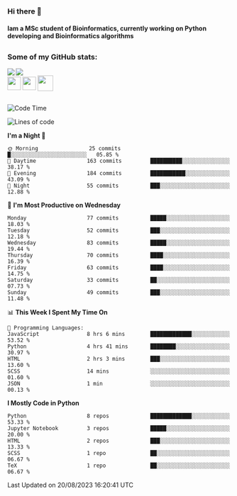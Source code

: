 ### Hi there 👋
#### Iam a MSc student of Bioinformatics, currently working on Python developing and Bioinformatics algorithms

##
### Some of my GitHub stats:

<div>
  <a href="https://github.com/AdrianoSilva19/AdrianoSilva19">
    <img heigth="180" align="left" src="https://github-readme-stats.vercel.app/api?username=AdrianoSilva19&count_private=true&include_all_comits=true&show_icons=true&theme=dracula" />
    <img heigth="180" align="center" src="https://github-readme-stats.vercel.app/api/top-langs/?username=AdrianoSilva19&langs_count=3&theme=dracula" />
  </a>
</div>

<div style="display:inline_block">
  <img align="center" heigth="30" width="30" src="https://cdn.jsdelivr.net/gh/devicons/devicon/icons/python/python-plain.svg" />
  <img align="center" heigth="30" width="30" src="https://cdn.jsdelivr.net/gh/devicons/devicon/icons/r/r-original.svg" />
  <img align="center" heigth="35" width="35" src="https://cdn.jsdelivr.net/gh/devicons/devicon/icons/neo4j/neo4j-original.svg" />
</div>

##

<!--START_SECTION:waka-->
![Code Time](http://img.shields.io/badge/Code%20Time-386%20hrs%207%20mins-blue)

![Lines of code](https://img.shields.io/badge/From%20Hello%20World%20I%27ve%20Written-1.3%20million%20lines%20of%20code-blue)

**I'm a Night 🦉** 

```text
🌞 Morning                25 commits          █░░░░░░░░░░░░░░░░░░░░░░░░   05.85 % 
🌆 Daytime                163 commits         ██████████░░░░░░░░░░░░░░░   38.17 % 
🌃 Evening                184 commits         ███████████░░░░░░░░░░░░░░   43.09 % 
🌙 Night                  55 commits          ███░░░░░░░░░░░░░░░░░░░░░░   12.88 % 
```
📅 **I'm Most Productive on Wednesday** 

```text
Monday                   77 commits          █████░░░░░░░░░░░░░░░░░░░░   18.03 % 
Tuesday                  52 commits          ███░░░░░░░░░░░░░░░░░░░░░░   12.18 % 
Wednesday                83 commits          █████░░░░░░░░░░░░░░░░░░░░   19.44 % 
Thursday                 70 commits          ████░░░░░░░░░░░░░░░░░░░░░   16.39 % 
Friday                   63 commits          ████░░░░░░░░░░░░░░░░░░░░░   14.75 % 
Saturday                 33 commits          ██░░░░░░░░░░░░░░░░░░░░░░░   07.73 % 
Sunday                   49 commits          ███░░░░░░░░░░░░░░░░░░░░░░   11.48 % 
```


📊 **This Week I Spent My Time On** 

```text
💬 Programming Languages: 
JavaScript               8 hrs 6 mins        █████████████░░░░░░░░░░░░   53.52 % 
Python                   4 hrs 41 mins       ████████░░░░░░░░░░░░░░░░░   30.97 % 
HTML                     2 hrs 3 mins        ███░░░░░░░░░░░░░░░░░░░░░░   13.60 % 
SCSS                     14 mins             ░░░░░░░░░░░░░░░░░░░░░░░░░   01.60 % 
JSON                     1 min               ░░░░░░░░░░░░░░░░░░░░░░░░░   00.13 % 
```

**I Mostly Code in Python** 

```text
Python                   8 repos             █████████████░░░░░░░░░░░░   53.33 % 
Jupyter Notebook         3 repos             █████░░░░░░░░░░░░░░░░░░░░   20.00 % 
HTML                     2 repos             ███░░░░░░░░░░░░░░░░░░░░░░   13.33 % 
SCSS                     1 repo              ██░░░░░░░░░░░░░░░░░░░░░░░   06.67 % 
TeX                      1 repo              ██░░░░░░░░░░░░░░░░░░░░░░░   06.67 % 
```




 Last Updated on 20/08/2023 16:20:41 UTC
<!--END_SECTION:waka-->






<!--

Here are some ideas to get you started:

- 🔭 I’m currently working on ...
- 🌱 I’m currently learning ...
- 👯 I’m looking to collaborate on ...
- 🤔 I’m looking for help with ...
- 💬 Ask me about ...
- 📫 How to reach me: ...
- 😄 Pronouns: ...
- ⚡ Fun fact: ...
-->
